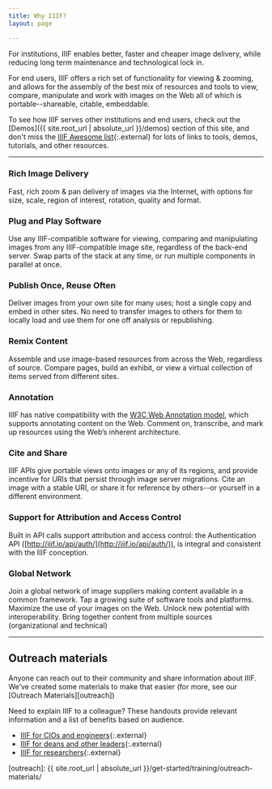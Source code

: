 ```yaml
---
title: Why IIIF?
layout: page

---
```


For institutions, IIIF enables better, faster and cheaper image delivery, while reducing long term maintenance and technological lock in.

For end users, IIIF offers a rich set of functionality for viewing & zooming, and allows for the assembly of the best mix of resources and tools to view, compare, manipulate and work with images on the Web all of which is portable--shareable, citable, embeddable. 

To see how IIIF serves other institutions and end users, check out the [Demos]({{ site.root_url | absolute_url }}/demos) section of this site, and don't miss the [IIIF Awesome list][awesome]{:.external} for lots of links to tools, demos, tutorials, and other resources.

---

### Rich Image Delivery

Fast, rich zoom & pan delivery of images via the Internet, with options for size, scale, region of interest, rotation, quality and format. 


### Plug and Play Software

Use any IIIF-compatible software for viewing, comparing and manipulating images from any IIIF-compatible image site, regardless of the back-end server. Swap parts of the stack at any time, or run multiple components in parallel at once. 


### Publish Once, Reuse Often

Deliver images from your own site for many uses; host a single copy and embed in other sites. No need to transfer images to others for them to locally load and use them for one off analysis or republishing. 


### Remix Content

Assemble and use image-based resources from across the Web, regardless of source. Compare pages, build an exhibit, or view a virtual collection of items served from different sites. 


### Annotation

IIIF has native compatibility with the [W3C Web Annotation model][wadm], which supports annotating content on the Web. Comment on, transcribe, and mark up resources using the Web’s inherent architecture. 


### Cite and Share

IIIF APIs give portable views onto images or any of its regions, and provide incentive for URIs that persist through image server migrations. Cite an image with a stable URI, or share it for reference by others--or yourself in a different environment. 


### Support for Attribution and Access Control

Built in API calls support attribution and access control: the Authentication API ([http://iiif.io/api/auth/](http://iiif.io/api/auth/)), is integral and consistent with the IIIF conception.


### Global Network

Join a global network of image suppliers making content available in a common framework. Tap a growing suite of software tools and platforms. Maximize the use of your images on the Web. Unlock new potential with interoperability. Bring together content from multiple sources (organizational and technical)

---

## Outreach materials

Anyone can reach out to their community and share information about IIIF. We’ve created some materials to make that easier (for more, see our [Outreach Materials][outreach])

Need to explain IIIF to a colleague? These handouts provide relevant information and a list of benefits based on audience.
- [IIIF for CIOs and engineers](https://docs.google.com/document/d/1RJbJ8MdNWC_6Y1fyCvvtAzZfQIhHNDiFrpS2XA5TdGs/edit?usp=sharing){:.external}
- [IIIF for deans and other leaders](https://docs.google.com/document/d/1G62fUv1V6iUhskMDNgZlcyXVoIk4O9_FIOrL4kjlxXM/edit?usp=sharing){:.external}
- [IIIF for researchers](https://docs.google.com/document/d/1GWfh0F6HlzJtII9JxyED2CQ4eH9qwtGdO9yhMHxqvjs/edit?usp=sharing){:.external}


[wadm]: https://www.w3.org/TR/2017/REC-annotation-model-20170223/
[awesome]: https://github.com/IIIF/awesome-iiif
[outreach]: {{ site.root_url | absolute_url }}/get-started/training/outreach-materials/